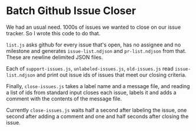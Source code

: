 # Batch Github Issue Closer

We had an usual need.  1000s of issues we wanted to close on our issue
tracker.  So I wrote this code to do that.

`list.js` asks github for every issue that's open, has no assignee and no
milestone and generates `issue-list.ndjson` and `pr-list.ndjson` from that. 
These are newline delimited JSON files.

Each of `support-issues.js`, `unlabeled-issues.js`, `old-issues.js` read
`issue-list.ndjson` and print out issue ids of issues that meet our closing
criteria.

Finally, `close-issues.js` takes a label name and a message file, and reading a
list of ids from standard input closes each issue, labels it and adds a
comment with the contents of the message file.

Currently `close-issues.js` waits half a second after labeling the issue,
one second after adding a comment and one and half seconds after closing the
issue.
